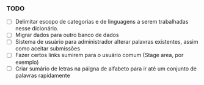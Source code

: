### TODO

- [ ] Delimitar escopo de categorias e de linguagens a serem trabalhadas nesse dicionário.
- [ ] Migrar dados para outro banco de dados
- [ ] Sistema de usuário para administrador alterar palavras existentes, assim como aceitar submissões
- [ ] Fazer certos links sumirem para o usuário comum (Stage area, por exemplo)
- [ ] Criar sumário de letras na páigna de alfabeto para ir até um conjunto de palavras rapidamente
